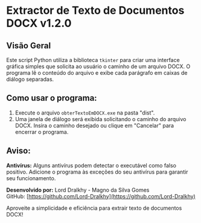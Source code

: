 # Extractor de Texto de Documentos DOCX v1.2.0

## Visão Geral

Este script Python utiliza a biblioteca `tkinter` para criar uma interface gráfica simples que solicita ao usuário o caminho de um arquivo DOCX.
O programa lê o conteúdo do arquivo e exibe cada parágrafo em caixas de diálogo separadas.

## Como usar o programa:

1. Execute o arquivo `obterTextoEmDOCX.exe` na pasta "dist".
2. Uma janela de diálogo será exibida solicitando o caminho do arquivo DOCX. Insira o caminho desejado ou clique em "Cancelar" para encerrar o programa.

## Aviso:

**Antivírus:**
Alguns antivírus podem detectar o executável como falso positivo. Adicione o programa às exceções do seu antivírus para garantir seu funcionamento.

**Desenvolvido por:**
Lord Dralkhy - Magno da Silva Gomes  
GitHub: [https://github.com/Lord-Dralkhy](https://github.com/Lord-Dralkhy)

Aproveite a simplicidade e eficiência para extrair texto de documentos DOCX!
